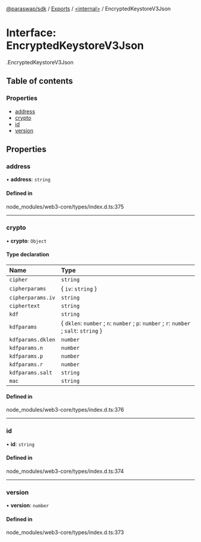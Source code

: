 [@paraswap/sdk](../README.md) / [Exports](../modules.md) / [<internal\>](../modules/internal_.md) / EncryptedKeystoreV3Json

# Interface: EncryptedKeystoreV3Json

[<internal>](../modules/internal_.md).EncryptedKeystoreV3Json

## Table of contents

### Properties

- [address](internal_.EncryptedKeystoreV3Json.md#address)
- [crypto](internal_.EncryptedKeystoreV3Json.md#crypto)
- [id](internal_.EncryptedKeystoreV3Json.md#id)
- [version](internal_.EncryptedKeystoreV3Json.md#version)

## Properties

### address

• **address**: `string`

#### Defined in

node_modules/web3-core/types/index.d.ts:375

___

### crypto

• **crypto**: `Object`

#### Type declaration

| Name | Type |
| :------ | :------ |
| `cipher` | `string` |
| `cipherparams` | { `iv`: `string`  } |
| `cipherparams.iv` | `string` |
| `ciphertext` | `string` |
| `kdf` | `string` |
| `kdfparams` | { `dklen`: `number` ; `n`: `number` ; `p`: `number` ; `r`: `number` ; `salt`: `string`  } |
| `kdfparams.dklen` | `number` |
| `kdfparams.n` | `number` |
| `kdfparams.p` | `number` |
| `kdfparams.r` | `number` |
| `kdfparams.salt` | `string` |
| `mac` | `string` |

#### Defined in

node_modules/web3-core/types/index.d.ts:376

___

### id

• **id**: `string`

#### Defined in

node_modules/web3-core/types/index.d.ts:374

___

### version

• **version**: `number`

#### Defined in

node_modules/web3-core/types/index.d.ts:373
